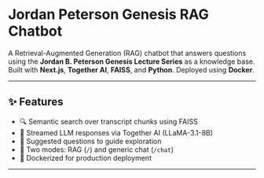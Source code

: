 # Jordan Peterson Genesis RAG Chatbot

A Retrieval-Augmented Generation (RAG) chatbot that answers questions using the **Jordan B. Peterson Genesis Lecture Series** as a knowledge base. Built with **Next.js**, **Together AI**, **FAISS**, and **Python**. Deployed using **Docker**.

---

## ✨ Features

- 🔍 Semantic search over transcript chunks using FAISS
- 🤖 Streamed LLM responses via Together AI (LLaMA-3.1-8B)
- 📜 Suggested questions to guide exploration
- 🔄 Two modes: RAG (`/`) and generic chat (`/chat`)
- 🐳 Dockerized for production deployment

---

